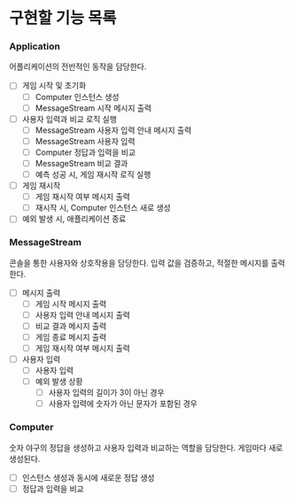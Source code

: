 # 구현할 기능 목록

### Application

어플리케이션의 전반적인 동작을 담당한다. 

- [ ] 게임 시작 및 초기화
  - [ ] Computer 인스턴스 생성
  - [ ] MessageStream 시작 메시지 출력
- [ ] 사용자 입력과 비교 로직 실행
  - [ ] MessageStream 사용자 입력 안내 메시지 출력
  - [ ] MessageStream 사용자 입력
  - [ ] Computer 정답과 입력을 비교
  - [ ] MessageStream 비교 결과
  - [ ] 예측 성공 시, 게임 재시작 로직 실행
- [ ] 게임 재시작
  - [ ] 게임 재시작 여부 메시지 출력
  - [ ] 재시작 시, Computer 인스턴스 새로 생성
- [ ] 예외 발생 시, 애플리케이션 종료

### MessageStream

콘솔을 통한 사용자와 상호작용을 담당한다. 입력 값을 검증하고, 적절한 메시지를 출력한다.

- [ ] 메시지 출력
  - [ ]  게임 시작 메시지 출력
  - [ ]  사용자 입력 안내 메시지 출력
  - [ ]  비교 결과 메시지 출력
  - [ ]  게임 종료 메시지 출력
  - [ ]  게임 재시작 여부 메시지 출력
- [ ] 사용자 입력
  - [ ] 사용자 입력
  - [ ] 예외 발생 상황
    - [ ] 사용자 입력의 길이가 3이 아닌 경우
    - [ ] 사용자 입력에 숫자가 아닌 문자가 포함된 경우

### Computer

숫자 야구의 정답을 생성하고 사용자 입력과 비교하는 역할을 담당한다. 게임마다 새로 생성된다. 

- [ ] 인스턴스 생성과 동시에 새로운 정답 생성
- [ ] 정답과 입력을 비교